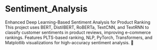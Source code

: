 # Sentiment_Analysis
Enhanced Deep Learning-Based Sentiment Analysis for Product Ranking  This project uses BERT, DistilBERT, RoBERTa, TextCNN, and TextRNN to classify customer sentiments in product reviews, improving e-commerce rankings. Features PLTS-based ranking, NLP, PyTorch, Transformers, and Matplotlib visualizations for high-accuracy sentiment analysis. 🚀
